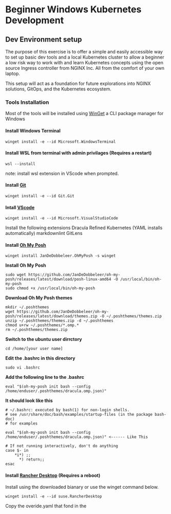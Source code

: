 # Beginner Windows Kubernetes Development

## Dev Environment setup
The purpose of this exercise is to offer a simple and easily accessible way to set up basic dev tools and a local Kubernetes cluster to allow a beginner a low risk way to work with and learn Kubernetes concepts using the open source Ingress controller from NGINX Inc. All from the comfort of your own laptop.

This setup will act as a foundation for future explorations into NGINX solutions, GitOps, and the Kubernetes ecosystem.

### Tools Installation
Most of the tools will be installed using [WinGet](https://winget.run) a CLI package manager for Windows

#### Install Windows Terminal

```
winget install -e --id Microsoft.WindowsTerminal
```

#### Install WSL from terminal with admin privilages (Requires a restart)

```
wsl --install
```

note: install wsl extension in VScode when prompted.

#### Install [Git](https://git-scm.com)

```
winget install -e --id Git.Git
```

#### Intall [VScode](https://code.visualstudio.com/)

```
winget install -e --id Microsoft.VisualStudioCode
```
Install the following extensions
Dracula Refined
Kubernetes (YAML installs automatically)
markdownlint
GitLens

#### Install [Oh My Posh](https://ohmyposh.dev)

```
winget install JanDeDobbeleer.OhMyPosh -s winget
```
**Install Oh My Posh**
```
sudo wget https://github.com/JanDeDobbeleer/oh-my-posh/releases/latest/download/posh-linux-amd64 -O /usr/local/bin/oh-my-posh
sudo chmod +x /usr/local/bin/oh-my-posh
```
**Download Oh My Posh themes**
```
mkdir ~/.poshthemes
wget https://github.com/JanDeDobbeleer/oh-my-posh/releases/latest/download/themes.zip -O ~/.poshthemes/themes.zip
unzip ~/.poshthemes/themes.zip -d ~/.poshthemes
chmod u+rw ~/.poshthemes/*.omp.*
rm ~/.poshthemes/themes.zip
```
**Switch to the ubuntu user dirrctory**
```
cd /home/[your user name]
```
**Edit the .bashrc in this directory**
```
sudo vi .bashrc
```
**Add the following line to the .bashrc**
```
eval "$(oh-my-posh init bash --config /home/enduser/.poshthemes/dracula.omp.json)"
```
**It should look like this**
```
# ~/.bashrc: executed by bash(1) for non-login shells.
# see /usr/share/doc/bash/examples/startup-files (in the package bash-doc)
# for examples

eval "$(oh-my-posh init bash --config /home/enduser/.poshthemes/dracula.omp.json)" <------ Like This

# If not running interactively, don't do anything
case $- in
    *i*) ;;
      *) return;;
esac
```

#### Install [Rancher Desktop](https://rancherdesktop.io) (Requires a reboot)

Install using the downloaded bianary or use the winget command below.

```
winget install -e --id suse.RancherDesktop
```
Copy the overide.yaml that fond in the 
